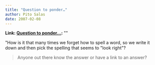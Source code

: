 ```yaml
---
title: "Question to ponder…"
author: Pito Salas
date: 2007-02-08
---
```


**Link: [Question to ponder…](None):** ""

"How is it that many times we forget how to spell a word, so we write it down
and then pick the spelling that seems to "look right"?

>
> Anyone out there know the answer or have a link to an answer?


